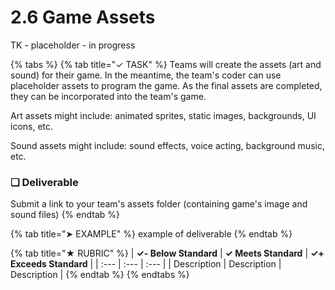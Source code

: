 # 2.6 Game Assets

TK - placeholder - in progress

{% tabs %}
{% tab title="✓ TASK" %}
Teams will create the assets \(art and sound\) for their game. In the meantime, the team's coder can use placeholder assets to program the game. As the final assets are completed, they can be incorporated into the team's game.

Art assets might include: animated sprites, static images, backgrounds, UI icons, etc.

Sound assets might include: sound effects, voice acting, background music, etc.

### **❏ Deliverable**

Submit a link to your team's assets folder \(containing game's image and sound files\)
{% endtab %}

{% tab title="➤ EXAMPLE" %}
example of deliverable
{% endtab %}

{% tab title="★ RUBRIC" %}
| **✓- Below Standard** | **✓ Meets Standard** | **✓+ Exceeds Standard** |
| :--- | :--- | :--- |
| Description | Description | Description |
{% endtab %}
{% endtabs %}

